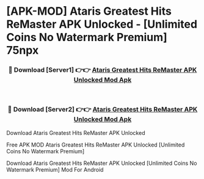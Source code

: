 # [APK-MOD] Ataris Greatest Hits ReMaster APK Unlocked - [Unlimited Coins No Watermark Premium] 75npx



<div align="center">
<h3>🔴 Download [Server1] 👉👉 <a href="https://momento.my/?title=Ataris_Greatest_Hits_ReMaster_APK_Unlocked">Ataris Greatest Hits ReMaster APK Unlocked Mod Apk</a></h3><br>

<h3>🔴 Download [Server2] 👉👉 <a href="https://momento.my/?title=Ataris_Greatest_Hits_ReMaster_APK_Unlocked">Ataris Greatest Hits ReMaster APK Unlocked Mod Apk</a></h3>
</div>



Download Ataris Greatest Hits ReMaster APK Unlocked 

Free APK MOD Ataris Greatest Hits ReMaster APK Unlocked [Unlimited Coins No Watermark Premium]

Download Ataris Greatest Hits ReMaster APK Unlocked [Unlimited Coins No Watermark Premium] Mod For Android
